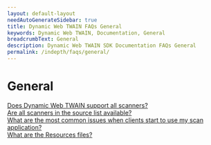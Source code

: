 ```yaml
---
layout: default-layout
needAutoGenerateSidebar: true
title: Dynamic Web TWAIN FAQs General
keywords: Dynamic Web TWAIN, Documentation, General
breadcrumbText: General
description: Dynamic Web TWAIN SDK Documentation FAQs General
permalink: /indepth/faqs/general/
---
```


# General

[Does Dynamic Web TWAIN support all scanners?]({{site.indepth}}faqs/general/does-dwt-support-all-scanners.html)  
[Are all scanners in the source list available?]({{site.indepth}}faqs/general/are-all-scanners-in-the-source-list-available.html)    
[What are the most common issues when clients start to use my scan application?]({{site.indepth}}faqs/general/what-are-the-most-common-issues-when-clients-start-to-use-my-scan-application.html)  
[What are the Resources files?]({{site.indepth}}faqs/general/what-are-the-resources-files.html)  

